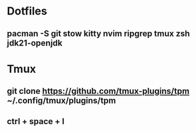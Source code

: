# Dotfiles
## pacman -S git stow kitty nvim ripgrep tmux zsh jdk21-openjdk
# Tmux
## git clone https://github.com/tmux-plugins/tpm ~/.config/tmux/plugins/tpm
## ctrl + space + I
